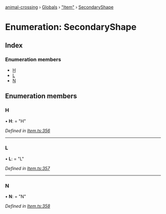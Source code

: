 [animal-crossing](../README.md) › [Globals](../globals.md) › ["Item"](../modules/_item_.md) › [SecondaryShape](_item_.secondaryshape.md)

# Enumeration: SecondaryShape

## Index

### Enumeration members

* [H](_item_.secondaryshape.md#h)
* [L](_item_.secondaryshape.md#l)
* [N](_item_.secondaryshape.md#n)

## Enumeration members

###  H

• **H**: = "H"

*Defined in [Item.ts:356](https://github.com/Norviah/animal-crossing/blob/09a17bd/module/types/Item.ts#L356)*

___

###  L

• **L**: = "L"

*Defined in [Item.ts:357](https://github.com/Norviah/animal-crossing/blob/09a17bd/module/types/Item.ts#L357)*

___

###  N

• **N**: = "N"

*Defined in [Item.ts:358](https://github.com/Norviah/animal-crossing/blob/09a17bd/module/types/Item.ts#L358)*
